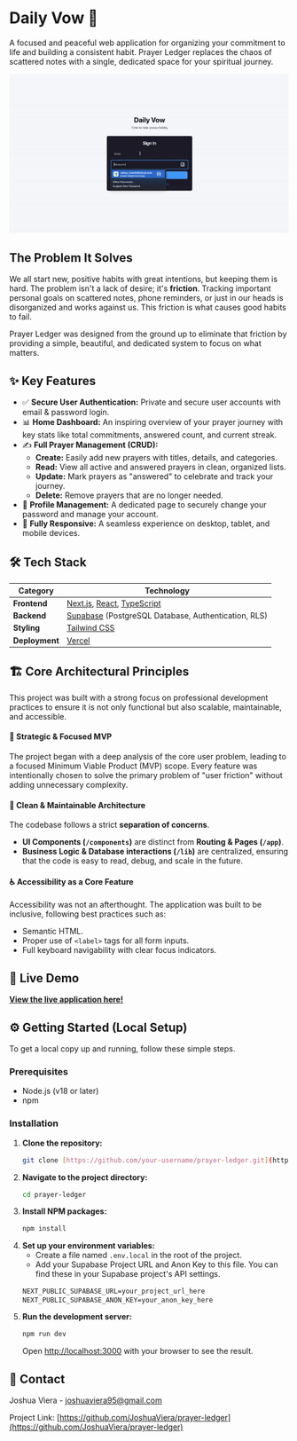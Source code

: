 # Daily Vow 🙏

A focused and peaceful web application for organizing your commitment to life and building a consistent habit. Prayer Ledger replaces the chaos of scattered notes with a single, dedicated space for your spiritual journey.

![Daily Vow Demo](./public/demo.gif)

## The Problem It Solves

We all start new, positive habits with great intentions, but keeping them is hard. The problem isn't a lack of desire; it's **friction**. Tracking important personal goals on scattered notes, phone reminders, or just in our heads is disorganized and works against us. This friction is what causes good habits to fail.

Prayer Ledger was designed from the ground up to eliminate that friction by providing a simple, beautiful, and dedicated system to focus on what matters.

## ✨ Key Features

* ✅ **Secure User Authentication:** Private and secure user accounts with email & password login.
* 📊 **Home Dashboard:** An inspiring overview of your prayer journey with key stats like total commitments, answered count, and current streak.
* ✍️ **Full Prayer Management (CRUD):**
    * **Create:** Easily add new prayers with titles, details, and categories.
    * **Read:** View all active and answered prayers in clean, organized lists.
    * **Update:** Mark prayers as "answered" to celebrate and track your journey.
    * **Delete:** Remove prayers that are no longer needed.
* 👤 **Profile Management:** A dedicated page to securely change your password and manage your account.
* 📱 **Fully Responsive:** A seamless experience on desktop, tablet, and mobile devices.

## 🛠️ Tech Stack

| Category      | Technology                                                                                                  |
| ------------- | ----------------------------------------------------------------------------------------------------------- |
| **Frontend** | [Next.js](https://nextjs.org/), [React](https://reactjs.org/), [TypeScript](https://www.typescriptlang.org/) |
| **Backend** | [Supabase](https://supabase.io/) (PostgreSQL Database, Authentication, RLS)                                 |
| **Styling** | [Tailwind CSS](https://tailwindcss.com/)                                                                    |
| **Deployment**| [Vercel](https://vercel.com/)                                                                               |

## 🏗️ Core Architectural Principles

This project was built with a strong focus on professional development practices to ensure it is not only functional but also scalable, maintainable, and accessible.

#### 🎯 Strategic & Focused MVP
The project began with a deep analysis of the core user problem, leading to a focused Minimum Viable Product (MVP) scope. Every feature was intentionally chosen to solve the primary problem of "user friction" without adding unnecessary complexity.

#### 🧱 Clean & Maintainable Architecture
The codebase follows a strict **separation of concerns**.
* **UI Components (`/components`)** are distinct from **Routing & Pages (`/app`)**.
* **Business Logic & Database interactions (`/lib`)** are centralized, ensuring that the code is easy to read, debug, and scale in the future.

#### ♿ Accessibility as a Core Feature
Accessibility was not an afterthought. The application was built to be inclusive, following best practices such as:
* Semantic HTML.
* Proper use of `<label>` tags for all form inputs.
* Full keyboard navigability with clear focus indicators.

## 🚀 Live Demo

[**View the live application here!**](https://prayer-ledger.vercel.app/login)

## ⚙️ Getting Started (Local Setup)

To get a local copy up and running, follow these simple steps.

### Prerequisites

* Node.js (v18 or later)
* npm

### Installation

1.  **Clone the repository:**
    ```sh
    git clone [https://github.com/your-username/prayer-ledger.git](https://github.com/your-username/prayer-ledger.git)
    ```
2.  **Navigate to the project directory:**
    ```sh
    cd prayer-ledger
    ```
3.  **Install NPM packages:**
    ```sh
    npm install
    ```
4.  **Set up your environment variables:**
    * Create a file named `.env.local` in the root of the project.
    * Add your Supabase Project URL and Anon Key to this file. You can find these in your Supabase project's API settings.
    ```env
    NEXT_PUBLIC_SUPABASE_URL=your_project_url_here
    NEXT_PUBLIC_SUPABASE_ANON_KEY=your_anon_key_here
    ```
5.  **Run the development server:**
    ```sh
    npm run dev
    ```
    Open [http://localhost:3000](http://localhost:3000) with your browser to see the result.

## 👤 Contact

Joshua Viera - [joshuaviera95@gmail.com](joshuaviera95@gmail.com)

Project Link: [https://github.com/JoshuaViera/prayer-ledger](https://github.com/JoshuaViera/prayer-ledger)

````
